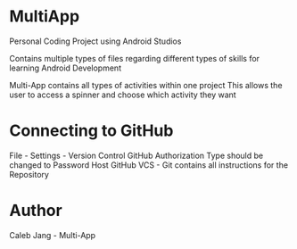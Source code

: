 # MultiApp
Personal Coding Project using Android Studios

Contains multiple types of files regarding different types of skills
for learning Android Development

Multi-App contains all types of activities within one project
This allows the user to access a spinner and choose which activity they want

# Connecting to GitHub
File - Settings - Version Control GitHub
Authorization Type should be changed to Password
Host GitHub 
VCS - Git contains all instructions for the Repository

# Author
Caleb Jang - Multi-App
